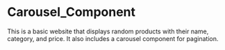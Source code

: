 # Carousel_Component
This is a basic website that displays random products with their name, category, and price. It also includes a carousel component for pagination.
